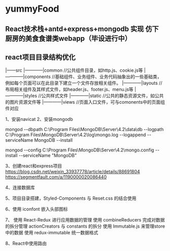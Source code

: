 # yummyFood

## React技术栈+antd+express+mongodb 实现 仿下厨房的美食食谱类webapp（毕设进行中）


## react项目目录结构优化

|——src
|————|common //公共组件目录，如http.js、cookie.js等
|————|components //基础组件、业务组件、业务代码抽象出的一些基础类，例如每个页面可以在此目录下建立一个文件存放相关组件。
|————|layouts //布局相关组件及其样式文件，如header.js、footer.js、menu.js等
|————|styles //公共样式文件
|————|static //公共的静态资源文件，如公共的图片资源文件等
|————|views //页面入口文件，可与comonents中的页面组件对应

1、安装navicat
2、安装mongodb 

mongod --dbpath C:\Program Files\MongoDB\Server\4.2\data\db --logpath C:\Program Files\MongoDB\Server\4.2\log\mongo.log --logappend --serviceName MongoDB --install

mongod --config C:\Program Files\MongoDB\Server\4.2\mongo.config --install --serviceName "MongoDB"

3、创建react和express项目 
https://blog.csdn.net/weixin_33937778/article/details/88691804
https://segmentfault.com/a/1190000020086440

4、连接数据库

5、项目目录搭建，Styled-Components 与 Reset.css 的结合使用

6、使用 iconfont 嵌入头部图标

7、 使用 React-Redux 进行应用数据的管理
    使用 combineReducers 完成对数据的拆分管理
    actionCreators 与 constants 的拆分
    使用 Immutable.js 来管理store中的数据
    使用 redux-immutable 统一数据格式

8、React中使用路由